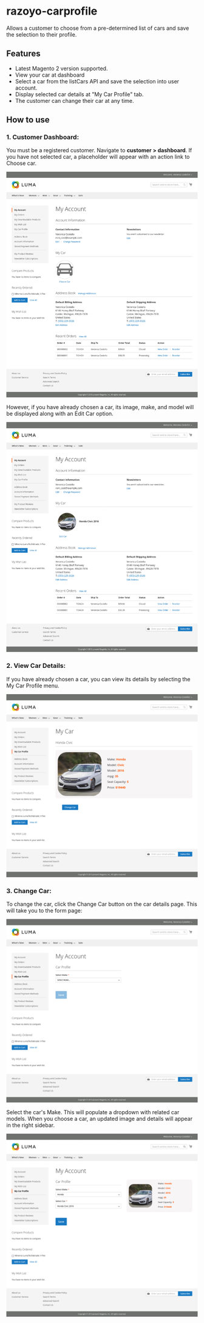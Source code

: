 # razoyo-carprofile
Allows a customer to choose from a pre-determined list of cars and save the selection to their profile.

## Features
<ul>
    <li>Latest Magento 2 version supported.</li>
    <li>View your car at dashboard</li>
    <li>Select a car from the listCars API and save the selection into user account.</li>
    <li>Display selected car details at "My Car Profile" tab.</li>
    <li>The customer can change their car at any time. </li>
</ul>

## How to use
### 1. Customer Dashboard:
<p>You must be a registered customer. Navigate to <strong>customer > dashboard</strong>. 
If you have not selected car, a placeholder will appear with an action link to Choose car.</p>

<img src="https://raw.githubusercontent.com/arsalanworld/razoyo-carprofile/main/Razoyo/CarProfile/view/frontend/web/images/screenshot1.png?token=GHSAT0AAAAAACGO5Y3ARJLWS4MZZ7NP2HJCZVBP76Q" />

<p>However, if you have already chosen a car, its image, make, and model will be displayed along with an Edit Car option.</p>
<img src="https://raw.githubusercontent.com/arsalanworld/razoyo-carprofile/main/Razoyo/CarProfile/view/frontend/web/images/screenshot5.png?token=GHSAT0AAAAAACGO5Y3ARJLWS4MZZ7NP2HJCZVBP76Q" />

### 2. View Car Details:
<p>If you have already chosen a car, you can view its details by selecting the My Car Profile menu.</p>

<img src="https://raw.githubusercontent.com/arsalanworld/razoyo-carprofile/main/Razoyo/CarProfile/view/frontend/web/images/screenshot4.png?token=GHSAT0AAAAAACGO5Y3ARJLWS4MZZ7NP2HJCZVBP76Q" />

### 3. Change Car:
<p>To change the car, click the Change Car button on the car details page. This will take you to the form page:</p>
<img src="https://raw.githubusercontent.com/arsalanworld/razoyo-carprofile/main/Razoyo/CarProfile/view/frontend/web/images/screenshot2.png?token=GHSAT0AAAAAACGO5Y3ARJLWS4MZZ7NP2HJCZVBP76Q" />

<p>Select the car's Make. This will populate a dropdown with related car models. When you choose a car, an updated image and details will appear in the right sidebar.</p>
<img src="https://raw.githubusercontent.com/arsalanworld/razoyo-carprofile/main/Razoyo/CarProfile/view/frontend/web/images/screenshot3.png?token=GHSAT0AAAAAACGO5Y3ARJLWS4MZZ7NP2HJCZVBP76Q" />
